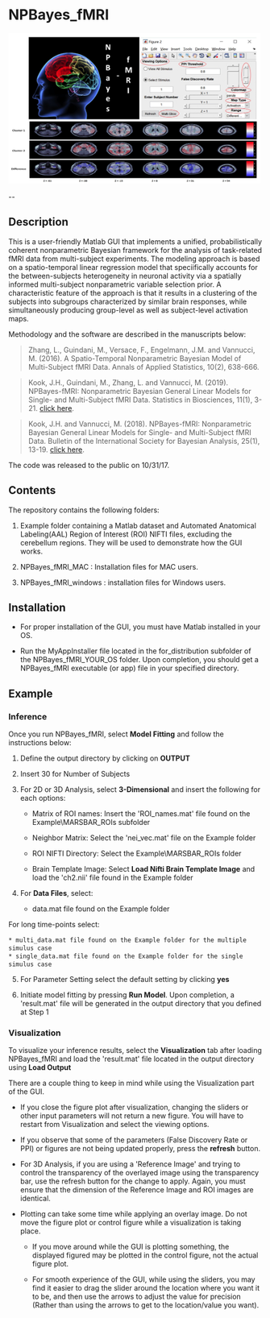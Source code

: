 NPBayes_fMRI
===
<img src="https://github.com/marinavannucci/NPBayes_fMRI/blob/master/figureNPBayes.jpg" alt="BVAR logo" width="500" height="300"> 

--

## Description

This is a user-friendly Matlab GUI that implements a unified, probabilistically coherent nonparametric Bayesian framework for the analysis of task-related fMRI data from multi-subject experiments. The modeling approach is based on a spatio-temporal linear regression model that speciifically accounts for the between-subjects heterogeneity in neuronal activity via a spatially informed multi-subject nonparametric variable selection prior. A characteristic feature of the approach is that it results in a clustering of the subjects into subgroups characterized by similar brain responses, while simultaneously producing group-level as well
as subject-level activation maps. 

Methodology and the software are described in the manuscripts below:

> Zhang, L., Guindani, M., Versace, F., Engelmann, J.M. and Vannucci, M. (2016). A Spatio-Temporal Nonparametric Bayesian Model of Multi-Subject fMRI Data. Annals of Applied Statistics, 10(2), 638-666.

> Kook, J.H., Guindani, M., Zhang, L. and Vannucci, M. (2019). NPBayes-fMRI: Nonparametric Bayesian General Linear Models for Single- and Multi-Subject fMRI Data. Statistics in Biosciences, 11(1), 3-21. [click here](http://www.stat.rice.edu/~marina/papers/SIBS19_published.pdf).

> Kook, J.H. and Vannucci, M. (2018). NPBayes-fMRI: Nonparametric Bayesian General Linear Models for Single- and Multi-Subject fMRI Data. Bulletin of the International Society for Bayesian Analysis, 25(1), 13-19.  [click here](http://www.stat.rice.edu/~marina/papers/Bulletin_final.pdf).

The code was released to the public on 10/31/17.

## Contents

The repository contains the following folders:

1. Example folder containing a Matlab dataset and Automated Anatomical Labeling(AAL) Region of Interest (ROI) NIFTI files, excluding the cerebellum regions. They will be used to demonstrate how the GUI works. 

2. NPBayes_fMRI_MAC : Installation files for MAC users.

3. NPBayes_fMRI_windows : installation files for Windows users.

## Installation

* For proper installation of the GUI, you must have Matlab installed in your OS.

* Run the MyAppInstaller file located in the for_distribution subfolder of the NPBayes_fMRI_YOUR_OS folder. Upon completion, you should get a NPBayes_fMRI executable (or app) file in your specified directory.

## Example


### Inference

Once you run NPBayes_fMRI, select **Model Fitting** and follow the instructions below:

1. Define the output directory by clicking on **OUTPUT**

2. Insert 30 for Number of Subjects

3. For 2D or 3D Analysis, select **3-Dimensional** and insert the following for each options:

    * Matrix of ROI names: Insert the 'ROI_names.mat' file found on the Example\MARSBAR_ROIs subfolder

    * Neighbor Matrix: Select the 'nei_vec.mat' file on the Example folder
    
    * ROI NIFTI Directory: Select the Example\MARSBAR_ROIs folder
    
    * Brain Template Image: Select **Load Nifti Brain Template Image** and load the 'ch2.nii' file found in the Example folder

4. For **Data Files**, select: 

    * data.mat file found on the Example folder

For long time-points select:

    * multi_data.mat file found on the Example folder for the multiple simulus case
    * single_data.mat file found on the Example folder for the single simulus case

5. For Parameter Setting select the default setting by clicking **yes**

6. Initiate model fitting by pressing **Run Model**. Upon completion, a 'result.mat' file will be generated in the output directory that you defined at Step 1

### Visualization

To visualize your inference results, select the **Visualization** tab after loading NPBayes_fMRI and load the 'result.mat' file located in the output directory using **Load Output**

There are a couple thing to keep in mind while using the Visualization part of the GUI.

* If you close the figure plot after visualization, changing the sliders or other input parameters will not return a new figure. You will have to restart from Visualization and select the viewing options.

* If you observe that some of the parameters (False Discovery Rate or PPI) or figures are not being updated properly, press the **refresh** button.

* For 3D Analysis, if you are using a 'Reference Image' and trying to control the transparency of the overlayed image using the transparency bar, use the refresh button for the change to apply. Again, you must ensure that the dimension of the Reference Image and ROI images are identical.

* Plotting can take some time while applying an overlay image. Do not move the figure plot or control figure while a visualization is taking place. 

    * If you move around while the GUI is plotting something, the displayed figured may be plotted in the control figure, not the actual figure plot.

    * For smooth experience of the GUI, while using the sliders, you may find it easier to drag the slider around the location where you want it to be, and then use the arrows to adjust the value for precision (Rather than using the arrows to get to the location/value you want). 


